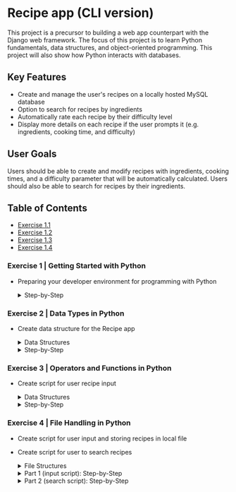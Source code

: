 # Recipe app (CLI version)

This project is a precursor to building a web app counterpart with the Django web framework. The focus of this project is to learn Python fundamentals, data structures, and object-oriented programming. This project will also show how Python interacts with databases.

## Key Features

* Create and manage the user's recipes on a locally hosted MySQL database
* Option to search for recipes by ingredients
* Automatically rate each recipe by their difficulty level
* Display more details on each recipe if the user prompts it (e.g. ingredients, cooking time, and difficulty)

## User Goals

Users should be able to create and modify recipes with ingredients, cooking times, and a difficulty parameter that will be automatically calculated. Users should also be able to search for recipes by their ingredients.

## Table of Contents
- [Exercise 1.1](/#exercise-1--getting-started-with-python)
- [Exercise 1.2](/#exercise-2--data-types-in-python)
- [Exercise 1.3](/#exercise-3--operators-and-functions-in-python)
- [Exercise 1.4](/#exercise-4--file-handling-in-python)

### Exercise 1 | Getting Started with Python

- Preparing your developer environment for programming with Python

  <details>
    <summary>Step-by-Step</summary>
  
  #### Step 1: Install Python
  * Install Python on your system or check that Python is already installed
  * Verify the correct version is installed with `python --version`
    <details>
      <summary>Screenshot</summary>
      
    ![Screenshot of checking Python version](/Exercise%201.1/Step%201_Install%20Python.png)
    
    </details>
  
  #### Step 2: Set up new virtual environment
  * Use `mkvirtualenv` to make a new virtual environment called cf-python-base
    <details>
      <summary>Screenshot</summary>
      
    ![Screenshot of making new virtual environment](/Exercise%201.1/Step%202_New%20Virt%20Env.png)
    </details>
  
  #### Step 3: Create 'add.py' script
  * Create a script that adds two numbers that the user inputs
  * Store user input into a variable using `variable = int(input("Prompt"))`
  * Store product of the two numbers into a separate variable
    <details>
      <summary>Screenshot</summary>
      
    ![Screenshot of creating the script that adds two numbers together](/Exercise%201.1/Step%203_VS%20Code.png)
    </details>
  
  #### Step 4: Install IPython
  * Using  `pip install`, install ipython
  * Verify installation by launching an IPython shell with `ipython`
    <details>
      <summary>Screenshot</summary>
      
    ![Screenshot of installing ipython](/Exercise%201.1/Step%204_Install%20IPython.png)
    </details>
  
  #### Step 5: Install Export Requirements file
  * Use `pip install` command to generate a requirements.txt file from the environment created
  * Create a new virtual environment
  * Use `pip install -r` to install from the requirements.txt
    <details>
      <summary>Screenshots</summary>
      
    ![Screenshot of generating requirements.txt file](/Exercise%201.1/Step%205a_Requirements%20file.png)
      
    ![Screenshot of creating new virual environment](/Exercise%201.1/Step%205b_Copy%20env.png)
    
    ![Screenshot of using the requirements.txt file with pip install](/Exercise%201.1/Step%205c_%20Pip%20install%20requirements.png)
    </details>
    
  </details>

### Exercise 2 | Data Types in Python

- Create data structure for the Recipe app

  <details>

  <summary>Data Structures</summary>
  
  * For the individual recipes, I decided to use a dictionary data structure. Because each recipe will be storing a mix of data types, the need for key-value pairs, and must have the ability to be modified, dictionaries best fit the needs.
  
    
    `recipe = {'Name': str, 'Cooking time:' int, 'Ingredients': [list]}`
  
  * For the outer structure, I have decided to use a list data structure. Due to the criteria that `all_recipes` should be sequential and can be modified as required, the best structure would be a list.
  
    `all_recipes = []`
  </details>

  <details>
  
  <summary>Step-by-Step</summary>
  
  #### Step 1: Creating recipe_1
  * Using the chosen data structure, create `recipe_1`
  
    <details>
    
      <summary>Screenshot</summary>
      
    ![Screenshot of Tea Recipe](/Exercise%201.2/Step%201_Create%20Recipe.png)
    
    </details>
  
  #### Step 2: Adding recipe_1 to all_recipes
  * Using the chosen data structure, create `all_recipes`
  * Add `recipe_1` to the outer structure, `all_recipes`
  
    <details>
      <summary>Screenshot</summary>
    
    ![Screenshot of Creating All Recipes](/Exercise%201.2/Step%202a_Create%20all%20recipes.png)
    
    ![Screenshot of Adding Recipe to List](/Exercise%201.2/Step%202b_Adding%20Recipe%20to%20List.png)
    
    </details>
  
  #### Step 3: Creating more recipes
  * Create 4 additional recipes
  * Add these recipes to the `all_recipes` list
  
    <details>
      <summary>Screenshot</summary>
      
    ![Screenshot of New Recipes](/Exercise%201.2/Step%203a_Create%20Recipes.png)
    
    ![Screenshot of Adding Recipes to List](/Exercise%201.2/Step%203b_Add%20Recipes%20to%20List.png)
    
    </details>
  
  #### Step 4: Ingredient lists
  * Print the ingredients of each recipe as different lists
  
    <details>
      <summary>Screenshot</summary>
      
    ![Screenshot of Ingredient Lists](/Exercise%201.2/Step%204_Ingredient%20Lists.png)
    
    </details>
  </details>

### Exercise 3 | Operators and Functions in Python

- Create script for user recipe input

  <details>

  <summary>Data Structures</summary>
  
  * Each recipe inputed by the user has the following structure:
    
    `recipe = {'Name': str, 'Cooking Time:' int, 'Ingredients': [list]}, 'Difficulty': str`
  
  * Each recipe entered by the user will be added to `recipes_list` and new ingredients will be added to `ingredients_list`
  </details>

  <details>
  
  <summary>Step-by-Step</summary>
  
  #### Step 1: Creating Exercise_1.3.py
  * Creating a Python script in VSCode
  
    <details>
    
      <summary>Screenshot</summary>
      
    ![Screenshot of Script](/Exercise%201.3/Step%201_Create%20script.png)
    
    </details>
  
  #### Step 2: Initialize Empty Lists
  * Initialized `recipes_list` that will hold all recipe dictionaries
  * Initialized `ingredients_list` that will hold all the ingredients
  
    <details>
      <summary>Screenshot</summary>
    
    ![Screenshot of Empty Lists](/Exercise%201.3/Step%202_Empty%20lists.png)
    
    </details>
  
  #### Step 3: Define `take_recipe` function
  * Takes user input to create `Name`, `Cooking Time`, and `Ingredients` variables
  * Stores variables inside `recipe` dictionary
  
    <details>
      <summary>Screenshot</summary>
      
    ![Screenshot of New Recipes](/Exercise%201.3/Step%203_Define%20function.png)
    
    </details>
  
  #### Step 4: Prompt user for recipe amount
  * Asks user to input how many recipes they want to enter
  
    <details>
      <summary>Screenshot</summary>
      
    ![Screenshot of Ingredient Lists](/Exercise%201.3/Step%204_Variable%20n.png)
    
    </details>

  #### Step 5: Create `for` loop to run `n` times
  * Runs `take_recipe()` for how many times indicated by user and appends each recipe to `recipes_list`
  * Runs `for` loop to check if recipe's ingredients already exist in `ingredients_list`, if not, appends ingredient to list
  
    <details>
      <summary>Screenshot</summary>
      
    ![Screenshot of Ingredient Lists](/Exercise%201.3/Step%205_Recipe%20for%20Loop.png)
    
    </details>


  #### Step 6: Calculate recipe difficulty
  * Checks each recipe for cooking time and ingredients to set difficulty level
    * **easy**: < 10 mins and < 4 ingredients
    * **medium**: < 10 mins and >= 4 ingredients
    * **intermediate**: >= 10 mins and < 4 ingredients
    * **hard**: >= 10 mins and >= 4 ingredients
  * Display recipes in the following format:

  ```python
  Name: <name>
  Cooking Time (min): <cooking_time>
  Ingredients: <ingredients>
  Difficulty: <difficulty>
  ```
  
    <details>
      <summary>Screenshot</summary>
      
    ![Screenshot of Ingredient Lists](/Exercise%201.3/Step%206a_Difficulty%20for%20Loop.png)

    ![Screenshot of Ingredient Lists](/Exercise%201.3/Step%206b_Display%20recipe.png)
    
    </details>

  #### Step 7: Sort and print `ingredients_list`
  * Sorts `ingredients_list` alphabetically and prints each ingredient
  
    <details>
      <summary>Screenshot</summary>
      
    ![Screenshot of Ingredient Lists](/Exercise%201.3/Step%207_Show%20ingredients_list.png)
    
    </details>

  </details>

### Exercise 4 | File Handling in Python

- Create script for user input and storing recipes in local file
- Create script for user to search recipes

  <details>

  <summary>File Structures</summary>
  
  * Each recipe inputed by the user has the following structure:
    
    `{'Name': str, 'Cooking Time:' int, 'Ingredients': [list]}, 'Difficulty': str`
  
  * Each recipe entered by the user will be added to `recipes_list` and new ingredients will be added to `ingredients_list`
  * Both lists will be added to a dictionary with the variable `data`
  
  </details>

  <details>
  
  <summary>Part 1 (input script): Step-by-Step</summary>
  
  #### Step 1: Creating recipe_input.py and import pickle
  * Creating a Python script in VSCode
  * Import the `pickle` module
  
    <details>
    
      <summary>Screenshot</summary>
      
    ![Screenshot of Import](/Exercise%201.4/Part%201%20-%20recipe_input.py/Part%201_Step%201.png)
    
    </details>
  
  #### Step 2: Define `take_recipe` function
  * Gathers user input for `Name`, `Cooking Time`, and `Ingredients` variables
  * Calls the `calc_difficulty()` function to determine recipe difficulty level
  * Returns completed recipe as a dictionary
  
    <details>
      <summary>Screenshot</summary>
    
    ![Screenshot of Function](/Exercise%201.4/Part%201%20-%20recipe_input.py/Part%201_Step%202.png)
    
    </details>
  
  #### Step 3: Define `calc_difficulty` function
  * Checks each recipe for cooking time and ingredients to set difficulty level
    * **easy**: < 10 mins and < 4 ingredients
    * **medium**: < 10 mins and >= 4 ingredients
    * **intermediate**: >= 10 mins and < 4 ingredients
    * **hard**: >= 10 mins and >= 4 ingredients
  
    <details>
      <summary>Screenshot</summary>
      
    ![Screenshot of Difficulty Calculation](/Exercise%201.4/Part%201%20-%20recipe_input.py/Part%201_Step%203.png)
    
    </details>
  
  #### Step 4: Open file or Create new dictionary
  * Asks user to input what file they would like to open
  * If file does not exist, or an error occurs, a new dictionary is created
  * Uses `try-except-else-finally` block
    * `try`: Opening file specified by user and load data via `pickle.load()`
    * `except`: Handles FileNotFoundError and other exceptions by alerting user and creating new dictionary
    * `else`: Closes file stream of file opened in `try` block
    * `finally`: Extracts dictionary data into `recipes_list` and `all_ingredients`

    <details>
      <summary>Screenshot</summary>
      
    ![Screenshot of Try Except block](/Exercise%201.4/Part%201%20-%20recipe_input.py/Part%201_Step%204.png)
    
    </details>

  #### Step 5: Define `for` loop
  * Prompts user for how many recipes to add
  * Runs `for` loop to call `take_recipe` `n` amount of times
  * Appends each recipe to `recipes_list`
  * Inner loop that checks `all_ingredients` and adds new ingredients
  
    <details>
      <summary>Screenshot</summary>
      
    ![Screenshot of Ingredient Lists](/Exercise%201.4/Part%201%20-%20recipe_input.py/Part%201_Step%205.png)
    
    </details>

  #### Step 6 and 7: Gather updated lists and write into file
  * Adds updated `recipes_list` and `all_ingredients` into new dictionary, `data`
  * Opens binary file and writes `data` via `pickle.dump()`
  
    <details>
      <summary>Screenshot</summary>
      
    ![Screenshot of Ingredient Lists](/Exercise%201.4/Part%201%20-%20recipe_input.py/Part%201_Step%206-7.png)
    
    </details>

  </details>

    <details>
  
  <summary>Part 2 (search script): Step-by-Step</summary>
  
  #### Step 1: Creating recipe_search.py and import pickle
  * Creating a Python script in VSCode
  * Import the `pickle` module
  
    <details>
    
      <summary>Screenshot</summary>
      
    ![Screenshot of Import](/Exercise%201.4/Part%202%20-%20recipe_search.py/Part%202_Step%201.png)
    
    </details>
  
  #### Step 2: Define `display_recipe` function
  * Takes a `recipe` dictionary as an argument
  * Prints all the recipe attributes in the following format:

  ```
  Recipe Name
  Time: cooking time in mins
  Difficulty: difficulty lvl
  Ingredients: 
  - ingredient
  ```
    <details>
      <summary>Screenshot</summary>
    
    ![Screenshot of Function](/Exercise%201.4/Part%202%20-%20recipe_search.py/Part%202_Step%202.png)
    
    </details>
  
  #### Step 3: Define `search_ingredient` function
  * Takes `data` as an argument from loaded file
  * Prints all ingredients to the user with the format:
    * Sorts list alphabetically
    * Enumerates list in order to index each ingredient

    ```Ingredients List
    1.) ingredient 
    2.) ingredient 
    ....
    n.) ingredient
    ```
  * Implements `try-except` block
    * `try`: User inputs ingredient # they want to search and stores selection
    * `except`: User is alerted to invalid input
    * `else`: Takes selected ingredient and scans through the ingredients of each recipe then prints the found recipes

    <details>
      <summary>Screenshot</summary>
      
    ![Screenshot of Function](/Exercise%201.4/Part%202%20-%20recipe_search.py/Part%202_Step%203.png)
    
    </details>
  
  #### Step 4: Prompt user for recipe data file
  * Asks user to input what file they would like to open

    <details>
      <summary>Screenshot</summary>
      
    ![Screenshot of Opening File](/Exercise%201.4/Part%202%20-%20recipe_search.py/Part%202_Step%204.png)
    
    </details>

  #### Step 5, 6, and 7: Implement `try-except-else` block
  * `try`: attempts to open the file specified by user
    * Extracts content into `data` via `pickle.load()`
  * `except`: warns user that the file wasn't found
  * `else`: calls the `search_ingredient` function while passing `data` as an argument
  
    <details>
      <summary>Screenshot</summary>
      
    ![Screenshot of Try Block](/Exercise%201.4/Part%202%20-%20recipe_search.py/Part%202_Step%205.png)
    
    ![Screenshot of Except Block](/Exercise%201.4/Part%202%20-%20recipe_search.py/Part%202_Step%206.png)
    
    ![Screenshot of Else Block](/Exercise%201.4/Part%202%20-%20recipe_search.py/Part%202_Step%207.png)
    
    </details>

  </details>